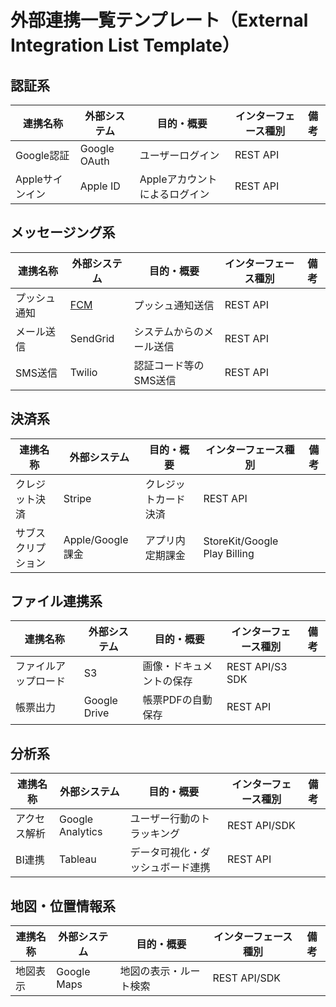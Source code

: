 <!--
このドキュメントは外部連携一覧（External interface List）のテンプレートです。

【使い方】
- 本テンプレートはプロジェクトにおける外部システム・サービスとの連携要件を整理・共有するためのものです。
- 連携の種類ごと（例：認証系、メッセージング系、決済系など）にセクションを分けて記載してください。
- 各連携には「連携名称」「外部システム」「目的・概要」「インターフェース種別」「備考」などを明記してください。
- サンプルを参考に、必要な連携を追加・修正してください。
- 用語や表現の統一、重複の回避に注意してください。
- 詳細設計が存在する場合は、連携名称から詳細設計ドキュメントへのリンクを貼ってください。

【カラム説明】
| カラム名 | 説明 |
|-|-|
| 連携名称 | 連携機能の名称。システムやサービスごとに一意に分かる名称を記載してください。 |
| 外部システム | 連携先の外部システムやサービス名。正式名称を記載してください。 |
| 目的・概要 | 連携の目的や概要。なぜこの連携が必要か、どのような役割を果たすかを簡潔に記載してください。 |
| インターフェース種別 | 連携方式（例：REST API、Webhook、ファイル連携など）。技術的な接続方法を記載してください。 |
| 備考 | その他特記事項や注意点、関連ドキュメントへのリンクなどを記載してください。必要に応じて空欄でも構いません。 |
-->

# 外部連携一覧テンプレート（External Integration List Template）

## 認証系

| 連携名称 | 外部システム | 目的・概要 | インターフェース種別 | 備考 |
|-|-|-|-|-|
| Google認証 | Google OAuth | ユーザーログイン | REST API | |
| Appleサインイン | Apple ID | Appleアカウントによるログイン | REST API | |

## メッセージング系

| 連携名称 | 外部システム | 目的・概要 | インターフェース種別 | 備考 |
|-|-|-|-|-|
| プッシュ通知 | [FCM] | プッシュ通知送信 | REST API | |
| メール送信 | SendGrid | システムからのメール送信 | REST API | |
| SMS送信 | Twilio | 認証コード等のSMS送信 | REST API | |

## 決済系

| 連携名称 | 外部システム | 目的・概要 | インターフェース種別 | 備考 |
|-|-|-|-|-|
| クレジット決済 | Stripe | クレジットカード決済 | REST API | |
| サブスクリプション | Apple/Google課金 | アプリ内定期課金 | StoreKit/Google Play Billing | |

## ファイル連携系

| 連携名称 | 外部システム | 目的・概要 | インターフェース種別 | 備考 |
|-|-|-|-|-|
| ファイルアップロード | S3 | 画像・ドキュメントの保存 | REST API/S3 SDK | |
| 帳票出力 | Google Drive | 帳票PDFの自動保存 | REST API | |

## 分析系

| 連携名称 | 外部システム | 目的・概要 | インターフェース種別 | 備考 |
|-|-|-|-|-|
| アクセス解析 | Google Analytics | ユーザー行動のトラッキング | REST API/SDK | |
| BI連携 | Tableau | データ可視化・ダッシュボード連携 | REST API | |

## 地図・位置情報系

| 連携名称 | 外部システム | 目的・概要 | インターフェース種別 | 備考 |
|-|-|-|-|-|
| 地図表示 | Google Maps | 地図の表示・ルート検索 | REST API/SDK | |

<!-- Links -->

<!-- 認証型 -->

[FCM]: fcm.md
